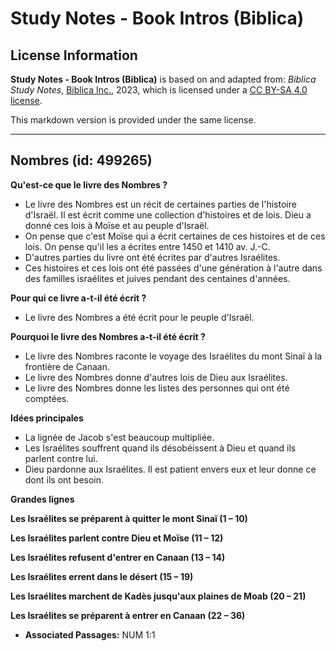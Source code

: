 # Study Notes - Book Intros (Biblica)

## License Information

**Study Notes - Book Intros (Biblica)** is based on and adapted from: _Biblica Study Notes_, [Biblica Inc.](https://www.biblica.com/), 2023, which is licensed under a [CC BY-SA 4.0 license](https://creativecommons.org/licenses/by-sa/4.0/legalcode.en).

This markdown version is provided under the same license.



--------------------------------

## Nombres (id: 499265)

**Qu'est\-ce que le livre des Nombres ?**

* Le livre des Nombres est un récit de certaines parties de l'histoire d'Israël. Il est écrit comme une collection d'histoires et de lois. Dieu a donné ces lois à Moïse et au peuple d'Israël.
* On pense que c'est Moïse qui a écrit certaines de ces histoires et de ces lois. On pense qu'il les a écrites entre 1450 et 1410 av. J.\-C.
* D'autres parties du livre ont été écrites par d'autres Israélites.
* Ces histoires et ces lois ont été passées d'une génération à l'autre dans des familles israélites et juives pendant des centaines d'années.

**Pour qui ce livre a\-t\-il été écrit ?**

* Le livre des Nombres a été écrit pour le peuple d'Israël.

**Pourquoi le livre des Nombres a\-t\-il été écrit ?**

* Le livre des Nombres raconte le voyage des Israélites du mont Sinaï à la frontière de Canaan.
* Le livre des Nombres donne d'autres lois de Dieu aux Israélites.
* Le livre des Nombres donne les listes des personnes qui ont été comptées.

**Idées principales**

* La lignée de Jacob s'est beaucoup multipliée.
* Les Israélites souffrent quand ils désobéissent à Dieu et quand ils parlent contre lui.
* Dieu pardonne aux Israélites. Il est patient envers eux et leur donne ce dont ils ont besoin.

**Grandes lignes**

**Les Israélites se préparent à quitter le mont Sinaï (1 – 10\)**

**Les Israélites parlent contre Dieu et Moïse (11 – 12\)**

**Les Israélites refusent d'entrer en Canaan (13 – 14\)**

**Les Israélites errent dans le désert (15 – 19\)**

**Les Israélites marchent de Kadès jusqu'aux plaines de Moab (20 – 21\)**

**Les Israélites se préparent à entrer en Canaan (22 – 36\)**

* **Associated Passages:** NUM 1:1

